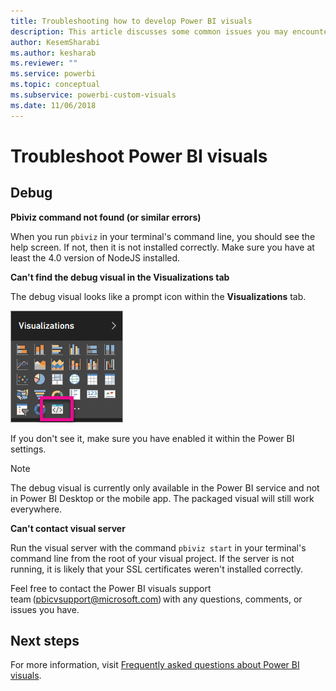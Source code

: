 ```yaml
---
title: Troubleshooting how to develop Power BI visuals
description: This article discusses some common issues you may encounter when developing or creating a custom Power BI visual.
author: KesemSharabi
ms.author: kesharab
ms.reviewer: ""
ms.service: powerbi
ms.topic: conceptual
ms.subservice: powerbi-custom-visuals
ms.date: 11/06/2018
---
```


# Troubleshoot Power BI visuals

## Debug

**Pbiviz command not found (or similar errors)**

When you run `pbiviz` in your terminal's command line, you should see the help screen. If not, then it is not installed correctly. Make sure you have at least the 4.0 version of NodeJS installed.

**Can't find the debug visual in the Visualizations tab**

The debug visual looks like a prompt icon within the **Visualizations** tab.

![Visual selection](media/power-bi-custom-visuals-troubleshoot/powerbi-developer-visual-selection.png)

If you don't see it, make sure you have enabled it within the Power BI settings.

> [!NOTE]
> The debug visual is currently only available in the Power BI service and not in Power BI Desktop or the mobile app. The packaged visual will still work everywhere.

**Can't contact visual server**

Run the visual server with the command `pbiviz start` in your terminal's command line from the root of your visual project. If the server is not running, it is likely that your SSL certificates weren't installed correctly.

Feel free to contact the Power BI visuals support team (pbicvsupport@microsoft.com) with any questions, comments, or issues you have.

## Next steps

For more information, visit [Frequently asked questions about Power BI visuals](power-bi-custom-visuals-faq.md#organizational-power-bi-visuals).